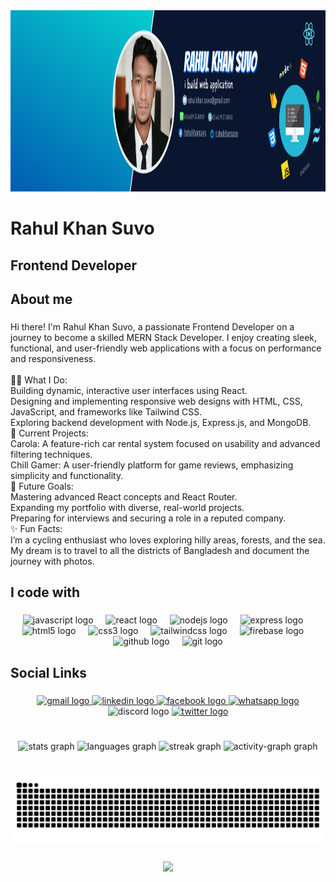 <div align="center">
  <img height="290" src="https://github.com/RahulKhanSuvo/RahulKhanSuvo/blob/main/banner.png?raw=true"  />
</div>

###

<h1 align="left">Rahul Khan Suvo</h1>

###

<h2 align="left">Frontend Developer</h2>

###

<h2 align="left">About me</h2>

###

<p align="left">Hi there! I'm Rahul Khan Suvo, a passionate Frontend Developer on a journey to become a skilled MERN Stack Developer. I enjoy creating sleek, functional, and user-friendly web applications with a focus on performance and responsiveness.<br><br>👨‍💻 What I Do:<br>Building dynamic, interactive user interfaces using React.<br>Designing and implementing responsive web designs with HTML, CSS, JavaScript, and frameworks like Tailwind CSS.<br>Exploring backend development with Node.js, Express.js, and MongoDB.<br>🌟 Current Projects:<br>Carola: A feature-rich car rental system focused on usability and advanced filtering techniques.<br>Chill Gamer: A user-friendly platform for game reviews, emphasizing simplicity and functionality.<br>🚀 Future Goals:<br>Mastering advanced React concepts and React Router.<br>Expanding my portfolio with diverse, real-world projects.<br>Preparing for interviews and securing a role in a reputed company.<br>✨ Fun Facts:<br>I’m a cycling enthusiast who loves exploring hilly areas, forests, and the sea.<br>My dream is to travel to all the districts of Bangladesh and document the journey with photos.</p>

###

<h2 align="left">I code with</h2>

###

<div align="center">
  <img src="https://cdn.jsdelivr.net/gh/devicons/devicon/icons/javascript/javascript-original.svg" height="40" alt="javascript logo"  />
  <img width="12" />
  <img src="https://cdn.jsdelivr.net/gh/devicons/devicon/icons/react/react-original.svg" height="40" alt="react logo"  />
  <img width="12" />
  <img src="https://cdn.jsdelivr.net/gh/devicons/devicon/icons/nodejs/nodejs-original.svg" height="40" alt="nodejs logo"  />
  <img width="12" />
  <img src="https://cdn.jsdelivr.net/gh/devicons/devicon/icons/express/express-original.svg" height="40" alt="express logo"  />
  <img width="12" />
  <img src="https://cdn.jsdelivr.net/gh/devicons/devicon/icons/html5/html5-original.svg" height="40" alt="html5 logo"  />
  <img width="12" />
  <img src="https://cdn.jsdelivr.net/gh/devicons/devicon/icons/css3/css3-original.svg" height="40" alt="css3 logo"  />
  <img width="12" />
  <img src="https://cdn.jsdelivr.net/gh/devicons/devicon/icons/tailwindcss/tailwindcss-original-wordmark.svg" height="40" alt="tailwindcss logo"  />
  <img width="12" />
  <img src="https://cdn.jsdelivr.net/gh/devicons/devicon/icons/firebase/firebase-plain.svg" height="40" alt="firebase logo"  />
  <img width="12" />
  <img src="https://cdn.jsdelivr.net/gh/devicons/devicon/icons/github/github-original.svg" height="40" alt="github logo"  />
  <img width="12" />
  <img src="https://cdn.jsdelivr.net/gh/devicons/devicon/icons/git/git-original.svg" height="40" alt="git logo"  />
</div>

###

<h2 align="left">Social Links</h2>

###

<div align="center">
  <a href="mailto:rahulkhan@gmail.com?subject=Hello%20Rahul&body=I%E2%80%99d%20like%20to%20connect%20with%20you" target="_blank">
    <img src="https://raw.githubusercontent.com/maurodesouza/profile-readme-generator/master/src/assets/icons/social/gmail/default.svg" width="52" height="40" alt="gmail logo"  />
  </a>
  <a href="https://www.linkedin.com/in/rahulkhansuvo" target="_blank">
    <img src="https://raw.githubusercontent.com/maurodesouza/profile-readme-generator/master/src/assets/icons/social/linkedin/default.svg" width="52" height="40" alt="linkedin logo"  />
  </a>
  <a href="https://www.facebook.com/RahulKhanSuvo/" target="_blank">
    <img src="https://raw.githubusercontent.com/maurodesouza/profile-readme-generator/master/src/assets/icons/social/facebook/default.svg" width="52" height="40" alt="facebook logo"  />
  </a>
  <a href="https://wa.me/8801609553810" target="_blank">
    <img src="https://raw.githubusercontent.com/maurodesouza/profile-readme-generator/master/src/assets/icons/social/whatsapp/default.svg" width="52" height="40" alt="whatsapp logo"  />
  </a>
  <img src="https://raw.githubusercontent.com/maurodesouza/profile-readme-generator/master/src/assets/icons/social/discord/default.svg" width="52" height="40" alt="discord logo"  />
  <a href="https://x.com/RahulKhanSuvo" target="_blank">
    <img src="https://raw.githubusercontent.com/maurodesouza/profile-readme-generator/master/src/assets/icons/social/twitter/default.svg" width="52" height="40" alt="twitter logo"  />
  </a>
</div>

###

<br clear="both">

<div align="center">
  <img src="https://github-readme-stats.vercel.app/api?username=RahulKhanSuvo&hide_title=false&hide_rank=false&show_icons=true&include_all_commits=true&count_private=true&disable_animations=false&theme=dracula&locale=en&hide_border=false&order=1" height="150" alt="stats graph"  />
  <img src="https://github-readme-stats.vercel.app/api/top-langs?username=RahulKhanSuvo&locale=en&hide_title=false&layout=compact&card_width=320&langs_count=5&theme=default&hide_border=false&order=2" height="150" alt="languages graph"  />
  <img src="https://streak-stats.demolab.com?user=RahulKhanSuvo&locale=en&mode=daily&theme=dracula&hide_border=false&border_radius=5&order=3" height="150" alt="streak graph"  />
  <img src="https://github-readme-activity-graph.vercel.app/graph?username=RahulKhanSuvo&radius=16&theme=react&area=true&order=5&hide_border=false" height="300" alt="activity-graph graph"  />
</div>

###

<br clear="both">

<img src="https://raw.githubusercontent.com/RahulKhanSuvo/RahulKhanSuvo/output/snake.svg" alt="Snake animation" />

###

<div align="center">
  <img src="https://profile-counter.glitch.me/RahulKhanSuvo/count.svg?"  />
</div>

###
